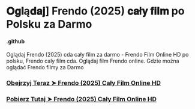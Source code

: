 # 𝐎𝐠𝐥ą𝐝𝐚𝐣] Frendo (2025) 𝐜𝐚ł𝐲 𝐟𝐢𝐥𝐦 po Polsku za Darmo

#### .github

Oglądaj Frendo (2025) cda cały film za darmo - Frendo Film Online HD po polsku, Frendo caly film cda. Oglądaj film Frendo online. Gdzie można oglądać Frendo filmy za Darmo

### [Obejrzyj Teraz ➤ Frendo (2025) Cały Film Online HD](https://epicscreen.fun/pl/movie/713364/clown-in-a-cornfield.gito🔥)

### [Pobierz Tutaj ➤ Frendo (2025) Cały Film Online HD](https://epicscreen.fun/pl/movie/713364/clown-in-a-cornfield.gito🔥)
